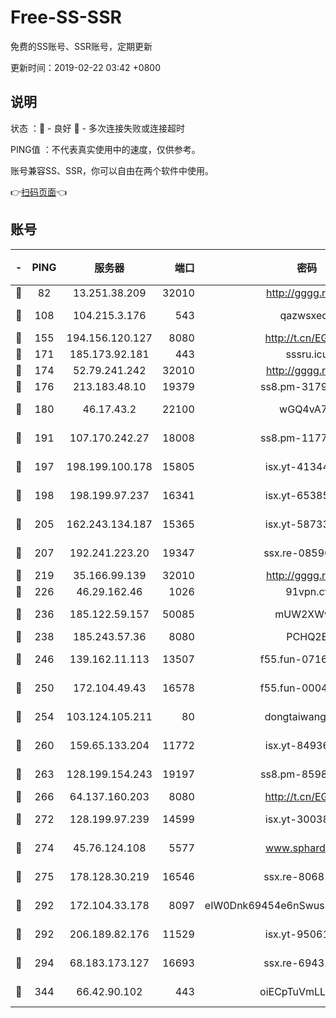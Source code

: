 # Free-SS-SSR

免费的SS账号、SSR账号，定期更新

更新时间：2019-02-22 03:42 +0800

## 说明

状态     ：🙂 - 良好 🙁 - 多次连接失败或连接超时

PING值   ：不代表真实使用中的速度，仅供参考。

账号兼容SS、SSR，你可以自由在两个软件中使用。

👉[扫码页面](https://liesauer.github.io/free-ss-ssr.github.io/)👈

## 账号

|-|PING|服务器|端口|密码|加密方式|区域|
|:----:|:----:|:-----:|-----:|:----:|:----:|:----:|
|🙂|82|13.251.38.209|32010|http://gggg.rocks|chacha20|SG|
|🙂|108|104.215.3.176|543|qazwsxedc|aes-256-gcm|JP|
|🙂|155|194.156.120.127|8080|http://t.cn/EGJIyrl|rc4-md5|RU|
|🙂|171|185.173.92.181|443|sssru.icu|rc4-md5|RU|
|🙂|174|52.79.241.242|32010|http://gggg.rocks|chacha20|KR|
|🙂|176|213.183.48.10|19379|ss8.pm-31791178|rc4-md5|RU|
|🙂|180|46.17.43.2|22100|wGQ4vA7D|aes-256-gcm|RU|
|🙂|191|107.170.242.27|18008|ss8.pm-11776120|aes-256-cfb|US|
|🙂|197|198.199.100.178|15805|isx.yt-41344230|aes-256-cfb|US|
|🙂|198|198.199.97.237|16341|isx.yt-65385017|aes-256-cfb|US|
|🙂|205|162.243.134.187|15365|isx.yt-58733804|aes-256-cfb|US|
|🙂|207|192.241.223.20|19347|ssx.re-08596649|aes-256-cfb|US|
|🙂|219|35.166.99.139|32010|http://gggg.rocks|chacha20|US|
|🙂|226|46.29.162.46|1026|91vpn.cf|rc4-md5|RU|
|🙂|236|185.122.59.157|50085|mUW2XWw8|aes-256-cfb|GB|
|🙂|238|185.243.57.36|8080|PCHQ2E|rc4-md5|US|
|🙂|246|139.162.11.113|13507|f55.fun-07160199|aes-256-cfb|SG|
|🙂|250|172.104.49.43|16578|f55.fun-00042249|aes-256-cfb|SG|
|🙂|254|103.124.105.211|80|dongtaiwang.com|aes-256-cfb|US|
|🙂|260|159.65.133.204|11772|isx.yt-84936416|aes-256-cfb|SG|
|🙂|263|128.199.154.243|19197|ss8.pm-85981063|aes-256-cfb|SG|
|🙂|266|64.137.160.203|8080|http://t.cn/EGJIyrl|rc4-md5|CA|
|🙂|272|128.199.97.239|14599|isx.yt-30038963|aes-256-cfb|SG|
|🙂|274|45.76.124.108|5577|www.sphard.com|aes-256-cfb|AU|
|🙂|275|178.128.30.219|16546|ssx.re-80681280|aes-256-cfb|SG|
|🙂|292|172.104.33.178|8097|eIW0Dnk69454e6nSwuspv9DmS201tQ0D|aes-256-cfb|SG|
|🙂|292|206.189.82.176|11529|isx.yt-95061983|aes-256-cfb|SG|
|🙂|294|68.183.173.127|16693|ssx.re-69431278|aes-256-cfb|US|
|🙂|344|66.42.90.102|443|oiECpTuVmLLxk4Ts|aes-256-cfb|US|
